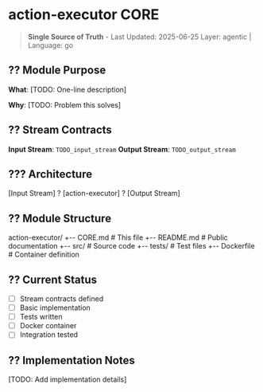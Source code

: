 # action-executor CORE

> **Single Source of Truth** - Last Updated: 2025-06-25
> Layer: agentic | Language: go

## ?? Module Purpose

**What**: [TODO: One-line description]

**Why**: [TODO: Problem this solves]

## ?? Stream Contracts

**Input Stream**: `TODO_input_stream`
**Output Stream**: `TODO_output_stream`

## ??? Architecture

[Input Stream] ? [action-executor] ? [Output Stream]

## ?? Module Structure

action-executor/
+-- CORE.md          # This file
+-- README.md        # Public documentation
+-- src/             # Source code
+-- tests/           # Test files
+-- Dockerfile       # Container definition

## ?? Current Status

- [ ] Stream contracts defined
- [ ] Basic implementation
- [ ] Tests written
- [ ] Docker container
- [ ] Integration tested

## ?? Implementation Notes

[TODO: Add implementation details]
